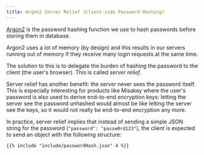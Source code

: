 ```yaml
---
title: Argon2 Server Relief (Client-side Password Hashing)
---
```


[Argon2][] is the password hashing function we use
to hash passwords before storing them in database.

Argon2 uses a lot of memory (by design)
and this results in our servers running out of memory
if they receive many login requests at the same time.

The solution to this is
to delegate the burden of hashing the password to the client
(the user's browser).
This is called *server relief*.

Server relief has another benefit:
the server never sees the password itself.
This is especially interesting for products like Misakey
where the user's password is also used to derive end-to-end encryption keys:
letting the server see the password unhashed
would almost be like letting the server see the keys,
so it would not really be end-to-end encryption any more.

In practice, server relief implies that
instead of sending a simple JSON string for the password
(`"password": "passw0rd123"`),
the client is expected to send an object with the following structure:

    {{% include "include/passwordHash.json" 4 %}}

[Argon2]: https://github.com/P-H-C/phc-winner-argon2